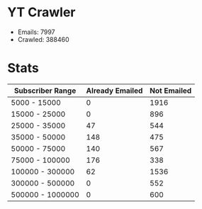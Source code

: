 # YT Crawler
- Emails: 7997
- Crawled: 388460

# Stats
| Subscriber Range  | Already Emailed | Not Emailed |
|-------|-------|-------|
| 5000 - 15000 | 0 | 1916 |
| 15000 - 25000 | 0 | 896 |
| 25000 - 35000 | 47 | 544 |
| 35000 - 50000 | 148 | 475 |
| 50000 - 75000 | 140 | 567 |
| 75000 - 100000 | 176 | 338 |
| 100000 - 300000 | 62 | 1536 |
| 300000 - 500000 | 0 | 552 |
| 500000 - 1000000 | 0 | 600 |
